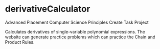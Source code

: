 # derivativeCalculator
Advanced Placement Computer Science Principles Create Task Project

Calculates derivatives of single-variable polynomial expressions.
The website can generate practice problems which can practice the Chain and Product Rules.
